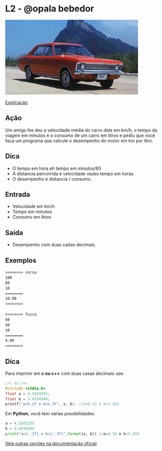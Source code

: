 # L2 - @opala bebedor

![_](cover.jpg)

[Explicação](https://youtu.be/d0nlVzjtMBE)

## Ação

Um amigo lhe deu a velocidade média do carro dele em km/h, o tempo da viagem em minutos e o consumo de um carro em litros e pediu que você faça um programa que calcule o desempenho do motor em km por litro.

## Dica

- O tempo em hora eh tempo em minutos/60
- A distancia percorrida é velocidade vezes tempo em horas
- O desempenho é distancia / consumo.

## Entrada

- Velocidade em km/h
- Tempo em minutos
- Consumo em litros

## Saída

- Desempenho com duas cadas decimais.

## Exemplos

``` txt
>>>>>>>> corsa
100
60
10
========
10.00
<<<<<<<<

>>>>>>>> fusca
60
40
10
========
4.00
<<<<<<<<
```

## Dica

Para imprimir em **c ou c++** com duas casas decimais use:

```C
//c ou c++
#include <stdio.h>
float a = 4.3243255;
float b = 3.4334344;
printf("a=%.2f e b=%.3f", a, b); //a=4.32 e b=3.433
```

Em  **Python**, você tem várias possibilidades.

```python
a = 4.3243255
b = 3.4334344
print("a={:.2f} e b={:.3f}".format(a, b)) //a=4.32 e b=3.433
```
[Veja outras opções na documentação oficial](https://docs.python.org/pt-br/3/tutorial/inputoutput.html#fancier-output-formatting)

